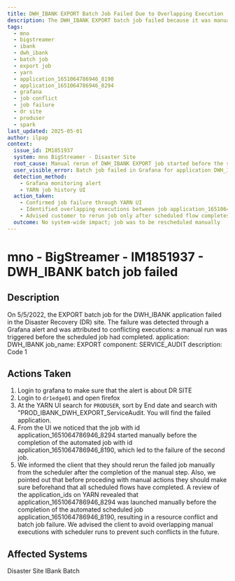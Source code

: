 ```yaml
---
title: DWH_IBANK EXPORT Batch Job Failed Due to Overlapping Execution
description: The DWH_IBANK EXPORT batch job failed because it was manually started before the previous scheduled job completed, causing a conflict in execution on the DR site. The issue was identified via Grafana and YARN logs and resolved by advising proper job sequencing.
tags:
  - mno
  - bigstreamer
  - ibank
  - dwh_ibank
  - batch job
  - export job
  - yarn
  - application_1651064786946_8190
  - application_1651064786946_8294
  - grafana
  - job conflict
  - job failure
  - dr site
  - produser
  - spark
last_updated: 2025-05-01
author: ilpap
context:
  issue_id: IM1851937
  system: mno BigStreamer - Disaster Site
  root_cause: Manual rerun of DWH_IBANK EXPORT job started before the scheduled job completed, causing failure
  user_visible_error: Batch job failed in Grafana for application DWH_IBANK, component SERVICE_AUDIT
  detection_method:
    - Grafana monitoring alert
    - YARN job history UI
  action_taken:
    - Confirmed job failure through YARN UI
    - Identified overlapping executions between job application_1651064786946_8294 and application_1651064786946_8190
    - Advised customer to rerun job only after scheduled flow completes
  outcome: No system-wide impact; job was to be rescheduled manually
---
```

# mno - BigStreamer - IM1851937 - DWH_IBANK batch job failed
## Description
On 5/5/2022, the EXPORT batch job for the DWH_IBANK application failed in the Disaster Recovery (DR) site. The failure was detected through a Grafana alert and was attributed to conflicting executions: a manual run was triggered before the scheduled job had completed.
application: DWH_IBANK
job_name: EXPORT
component: SERVICE_AUDIT
description: Code 1
## Actions Taken
1. Login to grafana to make sure that the alert is about DR SITE
2. Login to `dr1edge01` and open firefox
3. At the YARN UI search for `PRODUSER`, sort by End date and search with "PROD_IBANK_DWH_EXPORT_ServiceAudit. You will find the failed application.
4. From the UI we noticed that the job with id application_1651064786946_8294 started manually before the completion of the automated job with id application_1651064786946_8190, which led to the failure of the second job.
5. We informed the client that they should rerun the failed job manually from the scheduler after the completion of the manual step. Also, we pointed out that before proceding with manual actions they should make sure beforehand that all scheduled flows have completed.
A review of the application_ids on YARN revealed that application_1651064786946_8294 was launched manually before the completion of the automated scheduled job application_1651064786946_8190, resulting in a resource conflict and batch job failure.
We advised the client to avoid overlapping manual executions with scheduler runs to prevent such conflicts in the future.
## Affected Systems
Disaster Site IBank Batch